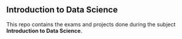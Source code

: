 ## Introduction to Data Science

This repo contains the exams and projects done during the subject **Introduction to Data Science**.